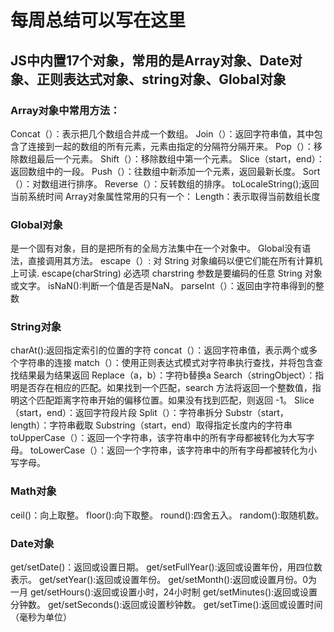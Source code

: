 # 每周总结可以写在这里
## JS中内置17个对象，常用的是Array对象、Date对象、正则表达式对象、string对象、Global对象 

### Array对象中常用方法： 
Concat（）：表示把几个数组合并成一个数组。 
Join（）：返回字符串值，其中包含了连接到一起的数组的所有元素，元素由指定的分隔符分隔开来。 
Pop（）：移除数组最后一个元素。 
Shift（）：移除数组中第一个元素。 
Slice（start，end）：返回数组中的一段。 
Push（）：往数组中新添加一个元素，返回最新长度。 
Sort（）：对数组进行排序。 
Reverse（）：反转数组的排序。 
toLocaleString();返回当前系统时间 
Array对象属性常用的只有一个： 
Length：表示取得当前数组长度 

### Global对象 
是一个固有对象，目的是把所有的全局方法集中在一个对象中。 
Global没有语法，直接调用其方法。 
escape（）: 对 String 对象编码以便它们能在所有计算机上可读. 
escape(charString) 
必选项 charstring 参数是要编码的任意 String 对象或文字。 
isNaN():判断一个值是否是NaN。 
parseInt（）：返回由字符串得到的整数 
 
### String对象 
charAt():返回指定索引的位置的字符 
concat（）：返回字符串值，表示两个或多个字符串的连接 
match（）：使用正则表达式模式对字符串执行查找，并将包含查找结果最为结果返回 
Replace（a，b）：字符b替换a 
Search（stringObject）：指明是否存在相应的匹配。如果找到一个匹配，search 方法将返回一个整数值，指明这个匹配距离字符串开始的偏移位置。如果没有找到匹配，则返回 -1。 
Slice（start，end）：返回字符段片段 
Split（）：字符串拆分 
Substr（start，length）：字符串截取 
Substring（start，end）取得指定长度内的字符串 
toUpperCase（）：返回一个字符串，该字符串中的所有字母都被转化为大写字母。 
toLowerCase（）：返回一个字符串，该字符串中的所有字母都被转化为小写字母。

### Math对象
ceil()：向上取整。
floor():向下取整。
round():四舍五入。
random():取随机数。
 

### Date对象
get/setDate()：返回或设置日期。
get/setFullYear():返回或设置年份，用四位数表示。
get/setYear():返回或设置年份。
get/setMonth():返回或设置月份。0为一月
get/setHours():返回或设置小时，24小时制
get/setMinutes():返回或设置分钟数。
get/setSeconds():返回或设置秒钟数。
get/setTime():返回或设置时间（毫秒为单位）